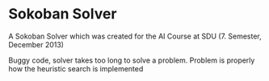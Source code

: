 # Sokoban Solver

A Sokoban Solver which was created for the AI Course at SDU (7. Semester, December 2013)

Buggy code, solver takes too long to solve a problem. Problem is properly how the heuristic search is implemented

